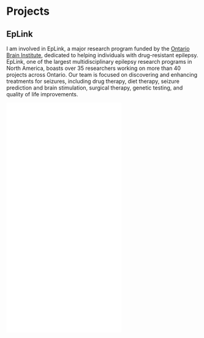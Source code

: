 # Projects

## EpLink

I am involved in EpLink, a major research program funded by the [Ontario Brain Institute](https://braininstitute.ca/eplink), dedicated to helping individuals with drug-resistant epilepsy. EpLink, one of the largest multidisciplinary epilepsy research programs in North America, boasts over 35 researchers working on more than 40 projects across Ontario. Our team is focused on discovering and enhancing treatments for seizures, including drug therapy, diet therapy, seizure prediction and brain stimulation, surgical therapy, genetic testing, and quality of life improvements.

<iframe src="assets/files/OHBM2024_F1_L.html" width="300" height="300" frameBorder="0"></iframe>
<iframe src="assets/files/OHBM2024_F1_R.html" width="300" height="300" frameBorder="0"></iframe>


